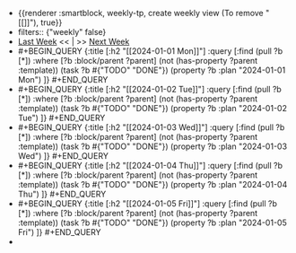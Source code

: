 - {{renderer :smartblock, weekly-tp, create weekly view (To remove "[[]]"), true}}
- filters:: {"weekly" false}
- [Last Week]([[Weekly/]]) << | >> [Next Week]([[Weekly/]])
- #+BEGIN_QUERY
  {:title [:h2 "[[2024-01-01 Mon]]"]
  :query [:find (pull ?b [*])
       :where
       [?b :block/parent ?parent]
       (not (has-property ?parent :template))
       (task ?b #{"TODO" "DONE"})
       (property ?b :plan "2024-01-01 Mon")
  ]}
  #+END_QUERY
- #+BEGIN_QUERY
  {:title [:h2 "[[2024-01-02 Tue]]"]
  :query [:find (pull ?b [*])
       :where
       [?b :block/parent ?parent]
       (not (has-property ?parent :template))
       (task ?b #{"TODO" "DONE"})
       (property ?b :plan "2024-01-02 Tue")
  ]}
  #+END_QUERY
- #+BEGIN_QUERY
  {:title [:h2 "[[2024-01-03 Wed]]"]
  :query [:find (pull ?b [*])
       :where
       [?b :block/parent ?parent]
       (not (has-property ?parent :template))
       (task ?b #{"TODO" "DONE"})
       (property ?b :plan "2024-01-03 Wed")
  ]}
  #+END_QUERY
- #+BEGIN_QUERY
  {:title [:h2 "[[2024-01-04 Thu]]"]
  :query [:find (pull ?b [*])
       :where
       [?b :block/parent ?parent]
       (not (has-property ?parent :template))
       (task ?b #{"TODO" "DONE"})
       (property ?b :plan "2024-01-04 Thu")
  ]}
  #+END_QUERY
- #+BEGIN_QUERY
  {:title [:h2 "[[2024-01-05 Fri]]"]
  :query [:find (pull ?b [*])
       :where
       [?b :block/parent ?parent]
       (not (has-property ?parent :template))
       (task ?b #{"TODO" "DONE"})
       (property ?b :plan "2024-01-05 Fri")
  ]}
  #+END_QUERY
-